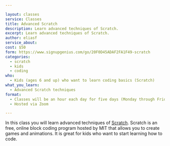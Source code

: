 ```yaml
---

layout: classes
service: Classes
title: Advanced Scratch
description: Learn advanced techniques of Scratch.
excerpt: Learn advanced techniques of Scratch.
author: eliasf
service_about: 
cost: $50
form: https://www.signupgenius.com/go/20F0D45ADAF2FA1F49-scratch
categories:
  - scratch
  - kids
  - coding
who:
  - Kids (ages 6 and up) who want to learn coding basics (Scratch)
what_you_learn:
  - Advanced Scratch techniques
format:
  - Classes will be an hour each day for five days (Monday through Friday)
  - Hosted via Zoom

---
```


In this class you will learn advanced techniques of [Scratch](https://scratch.mit.edu/). Scratch is an free, online block coding program hosted by MIT that allows you to create games and animations. It is great for kids who want to start learning how to code.